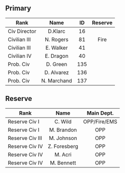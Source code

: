 <h2>Primary</h2>

Rank          |Name        |ID       |Reserve
---           |:---:       |:---:    |:---:
Civ Director  |D.Klarc     |16       |
Civilian III  |N. Rogers   |81       |Fire
Civilian III  |E. Walker   |41       |
Civilian IV   |E. Dragon   |40       |
Prob. Civ     |D. Green    |135      |
Prob. Civ     |D. Alvarez  |136      |
Prob. Civ     |N. Marchand |137      |



<h2>Reserve</h2>

Rank           |Name          |Main Dept.
---            |:---:         |:---:
Reserve Civ I  |C. Wild       |OPP/Fire/EMS
Reserve Civ I  |M. Brandon    |OPP
Reserve Civ III|M. Johnson    |OPP
Reserve Civ IV |Z. Foresberg  |OPP
Reserve Civ IV |M. Acri       |OPP
Reserve Civ IV |M. Bennett    |OPP
